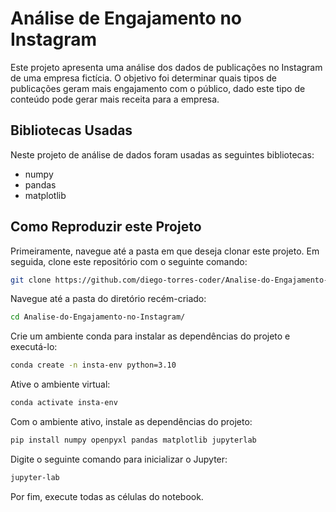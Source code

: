 # Análise de Engajamento no Instagram

Este projeto apresenta uma análise dos dados de publicações no Instagram de uma empresa fictícia. O objetivo foi determinar quais tipos de publicações geram mais engajamento com o público, dado este tipo de conteúdo pode gerar mais receita para a empresa.

## Bibliotecas Usadas

Neste projeto de análise de dados foram usadas as seguintes bibliotecas:

- numpy
- pandas
- matplotlib

## Como Reproduzir este Projeto

Primeiramente, navegue até a pasta em que deseja clonar este projeto. Em seguida, clone este repositório com o seguinte comando:

```bash
git clone https://github.com/diego-torres-coder/Analise-do-Engajamento-no-Instagram.git
```

Navegue até a pasta do diretório recém-criado:

```bash
cd Analise-do-Engajamento-no-Instagram/
```

Crie um ambiente conda para instalar as dependências do projeto e executá-lo:

```bash
conda create -n insta-env python=3.10
```

Ative o ambiente virtual:

```bash
conda activate insta-env
```

Com o ambiente ativo, instale as dependências do projeto:

```bash
pip install numpy openpyxl pandas matplotlib jupyterlab
```

Digite o seguinte comando para inicializar o Jupyter:

```bash
jupyter-lab
```

Por fim, execute todas as células do notebook.